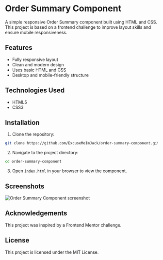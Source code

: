 # Order Summary Component

A simple responsive Order Summary component built using HTML and CSS. This project is based on a frontend challenge to improve layout skills and ensure mobile responsiveness.

## Features

- Fully responsive layout
- Clean and modern design
- Uses basic HTML and CSS
- Desktop and mobile-friendly structure

## Technologies Used

- HTML5
- CSS3

## Installation

1. Clone the repository:

  ```bash
  git clone https://github.com/ExcuseMeImJack/order-summary-component.git
  ```
2. Navigate to the project directory:
  ```bash
  cd order-summary-component
  ```
3. Open `index.html` in your browser to view the component.

## Screenshots

![Order Summary Component screenshot](https://i.imgur.com/k1oGMWi.png)

## Acknowledgements

This project was inspired by a Frontend Mentor challenge.

## License

This project is licensed under the MIT License.
